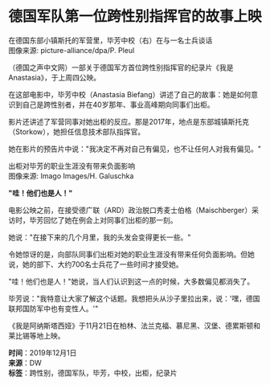 # 德国军队第一位跨性别指挥官的故事上映

在德国东部小镇斯托的军营里，毕芳中校（右）在与一名士兵谈话  
图像来源: picture-alliance/dpa/P. Pleul

（德国之声中文网）一部关于德国军方首位跨性别指挥官的纪录片《我是Anastasia》，于上周四公映。

在这部电影中，毕芳中校（Anastasia Biefang）讲述了自己的故事：她是如何意识到自己是跨性别者，并在40岁那年、事业高峰期向同事们出柜。

影片还讲述了军营同事对她出柜的反应。那是2017年，地点是东部城镇斯托克（Storkow），她担任信息技术部队指挥官。

她在影片的预告片中说："我决定不再对自己有偏见，也不让任何人对我有偏见。"

出柜对毕芳的职业生涯没有带来负面影响  
图像来源: Imago Images/H. Galuschka

**"哇！他们也是人！"**

电影公映之前，在接受德广联（ARD）政治脱口秀麦士伯格（Maischberger）采访时，毕芳回忆了她在例会上对同事们出柜的那一刻。

她说："在接下来的几个月里，我的头发会变得更长一些。"

令她惊讶的是，向部队同事们出柜对她的职业生涯没有带来任何负面影响。但她说，她的部下、大约700名士兵花了一些时间才接受她。

"哇！他们也是人！"她说，当人们认识到这一点的时候，大多数偏见都消失了。

毕芳说："我特意让大家了解这个话题。我想把头从沙子里拉出来，说：'嘿，德国联邦国防军中也有变性人。'"

《我是阿纳斯塔西娅》于11月21日在柏林、法兰克福、慕尼黑、汉堡、德累斯顿和莱比锡等地上映。

**时间**：2019年12月1日  
**来源**：DW  
**标签**：跨性别，德国军队，毕芳，中校，出柜，纪录片